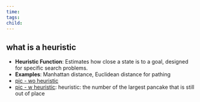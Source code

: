 ```yaml
---
time: 
tags: 
child:
---
```

## what is a heuristic
- **Heuristic Function**: Estimates how close a state is to a goal, designed for specific search problems.
- **Examples**: Manhattan distance, Euclidean distance for pathing
- [pic - wo heuristic](https://i.imgur.com/4axucdo.png)
- [pic - w heuristic](https://i.imgur.com/eF0FC3v.png): heuristic: the number of the largest pancake that is still out of place
